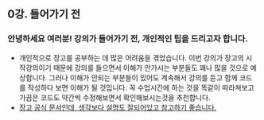 ## 0강. 들어가기 전

### 안녕하세요 여러분! 강의가 들어가기 전, 개인적인 팁을 드리고자 합니다.
- 개인적으로 장고를 공부하는 데 많은 어려움을 겪었습니다. 이번 강의가 장고의 시작강의이기 때문에 강의를 들으면서 이해가 안가시는 부분들도 꽤나 많을 것으로 예상합니다. 그러나 이해가 안되는 부분들이 있어도 계속해서 강의를 듣고 함께 코드를 작성하다 보면 이해가 될 것입니다. 꼭 수업시간에 하는 것을 똑같이 따라쳐보고 가끔은 코드도 약간씩 수정해보면서 확인해보시는것을 추천합니다.
- [장고 공식 문서인데, 생각보다 설명도 잘되어있고 참고하기 좋습니다.](https://docs.djangoproject.com/ko/3.1/intro/)
<!--stackedit_data:
eyJoaXN0b3J5IjpbMTMyODkzMDg3MF19
-->